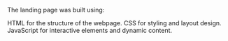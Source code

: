 The landing page was built using:

HTML for the structure of the webpage.
CSS for styling and layout design.
JavaScript for interactive elements and dynamic content.
